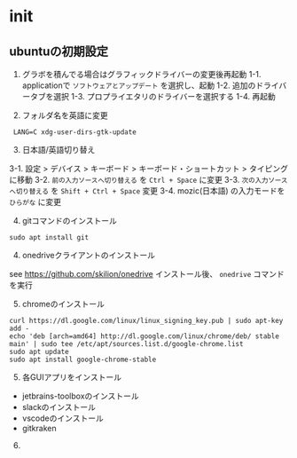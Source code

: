 # init

## ubuntuの初期設定

1. グラボを積んでる場合はグラフィックドライバーの変更後再起動
1-1. applicationで `ソフトウェアとアップデート` を選択し、起動
1-2. 追加のドライバータブを選択
1-3. プロプライエタリのドライバーを選択する
1-4. 再起動


2. フォルダ名を英語に変更
```
 LANG=C xdg-user-dirs-gtk-update
````

3. 日本語/英語切り替え

3-1. 設定 > デバイス > キーボード > キーボード・ショートカット > タイピング に移動
3-2. `前の入力ソースへ切り替える` を `Ctrl + Space` に変更
3-3. `次の入力ソースへ切り替える` を `Shift + Ctrl + Space` 変更
3-4. mozic(日本語) の入力モードを `ひらがな` に変更

4. gitコマンドのインストール
```
sudo apt install git
```

4. onedriveクライアントのインストール

see https://github.com/skilion/onedrive
インストール後、 `onedrive` コマンドを実行

5. chromeのインストール

```
curl https://dl.google.com/linux/linux_signing_key.pub | sudo apt-key add -
echo 'deb [arch=amd64] http://dl.google.com/linux/chrome/deb/ stable main' | sudo tee /etc/apt/sources.list.d/google-chrome.list
sudo apt update
sudo apt install google-chrome-stable
```

5. 各GUIアプリをインストール
  - jetbrains-toolboxのインストール
  - slackのインストール
  - vscodeのインストール
  - gitkraken
  
6. 
